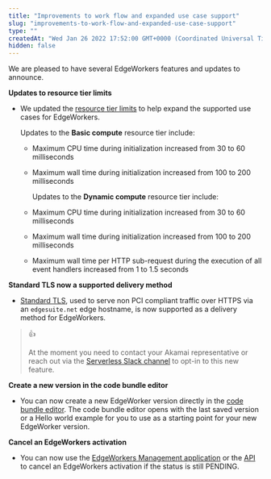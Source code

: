 ```yaml
---
title: "Improvements to work flow and expanded use case support"
slug: "improvements-to-work-flow-and-expanded-use-case-support"
type: ""
createdAt: "Wed Jan 26 2022 17:52:00 GMT+0000 (Coordinated Universal Time)"
hidden: false
---
```

We are pleased to have several EdgeWorkers features and updates to announce.

**Updates to resource tier limits** 

- We updated the [resource tier limits](doc:resource-tier-limitations) to help expand the supported use cases for EdgeWorkers. 

    Updates to the **Basic compute** resource tier include:

  - Maximum CPU time during initialization increased from 30 to 60 milliseconds
  - Maximum wall time during initialization increased  from 100 to 200 milliseconds

    Updates to the **Dynamic compute** resource tier include:

  - Maximum CPU time during initialization increased from 30 to 60 milliseconds
  - Maximum wall time during initialization increased from 100 to 200 milliseconds
  - Maximum wall time per HTTP sub-request during the execution of all event handlers increased from 1 to 1.5 seconds

**Standard TLS now a supported delivery method** 

- [Standard TLS](https://techdocs.akamai.com/property-mgr/docs/serve-content-over-https), used to serve non PCI compliant traffic over HTTPS via an `edgesuite.net` edge hostname, is now supported as a delivery method for EdgeWorkers.

> 👍 
> 
> At the moment you need to contact your Akamai representative or reach out via the [Serverless Slack channel](doc:welcome-to-edgeworkers#connect-via-slack) to opt-in to this new feature.

**Create a new version in the code bundle editor** 

- You can now create a new EdgeWorker version directly in the [code bundle editor](doc:code-bundle-editor). The code bundle editor opens with the last saved version or a Hello world example for you to use as a starting point for your new EdgeWorker version.

**Cancel an EdgeWorkers activation** 

- You can now use the [EdgeWorkers Management application](doc:manage-edgeworkers) or the [API](ref:cancel-activation) to cancel an EdgeWorkers activation if the status is still PENDING.